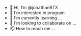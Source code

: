 - 👋 Hi, I’m @jonathanRTX
- 👀 I’m interested in program 
- 🌱 I’m currently learning ...
- 💞️ I’m looking to collaborate on ...
- 📫 How to reach me ...

<!---
jonathanRTX/jonathanRTX is a ✨ special ✨ repository because its `README.md` (this file) appears on your GitHub profile.
You can click the Preview link to take a look at your changes.
--->
